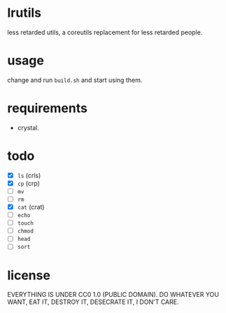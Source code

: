 # lrutils

less retarded utils, a coreutils replacement for less retarded people.

# usage

change and run `build.sh` and start using them.

# requirements

* crystal.

# todo

- [x] `ls` (crls)
- [x] `cp` (crp)
- [ ] `mv`
- [ ] `rm`
- [x] `cat` (crat)
- [ ] `echo`
- [ ] `touch`
- [ ] `chmod`
- [ ] `head`
- [ ] `sort`

# license

EVERYTHING IS UNDER CC0 1.0 (PUBLIC DOMAIN). DO WHATEVER YOU WANT, EAT IT,
DESTROY IT, DESECRATE IT, I DON'T CARE.
